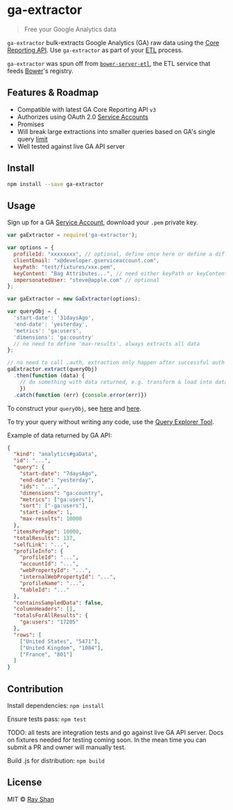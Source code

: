 # ga-extractor

> Free your Google Analytics data

`ga-extractor` bulk-extracts Google Analytics (GA) raw data using the [Core Reporting API](https://developers.google.com/analytics/devguides/reporting/core/v3/). Use `ga-extractor` as part of your [ETL](http://en.wikipedia.org/wiki/Extract,_transform,_load) process.

`ga-extractor` was spun off from [`bower-server-etl`](https://github.com/rayshan/bower-server-etl), the ETL service that feeds [Bower](http://bower.io/)'s registry.


## Features & Roadmap

- Compatible with latest GA Core Reporting API `v3`
- Authorizes using OAuth 2.0 [Service Accounts](https://developers.google.com/accounts/docs/OAuth2ServiceAccount)
- Promises
- Will break large extractions into smaller queries based on GA's single query [limit](https://developers.google.com/analytics/devguides/reporting/core/v3/limits-quotas#core_reporting)
- Well tested against live GA API server


## Install

```sh
npm install --save ga-extractor
```


## Usage

Sign up for a GA [Service Account](https://developers.google.com/accounts/docs/OAuth2ServiceAccount), download your `.pem` private key.

```js
var gaExtractor = require('ga-extractor');

var options = {
  profileId: "xxxxxxxx", // optional, define once here or define a different one in every queryObj
  clientEmail: "x@developer.gserviceaccount.com",
  keyPath: "test/fixtures/xxx.pem",
  keyContent: "Bag Attributes...", // need either keyPath or keyContent
  impersonatedUser: "steve@apple.com" // optional
};

var gaExtractor = new GaExtractor(options);

var queryObj = {
  'start-date': '31daysAgo',
  'end-date': 'yesterday',
  'metrics': 'ga:users',
  'dimensions': 'ga:country'
  // no need to define 'max-results', always extracts all data
};

// no need to call .auth, extraction only happen after successful auth
gaExtractor.extract(queryObj)
  .then(function (data) {
    // do something with data returned, e.g. transform & load into database
    })
  .catch(function (err) {console.error(err)})
```

To construct your `queryObj`, see [here](https://developers.google.com/analytics/devguides/reporting/core/v3/reference#q_summary) and [here](https://developers.google.com/analytics/devguides/reporting/core/v3/reference).

To try your query without writing any code, use the [Query Explorer Tool](https://ga-dev-tools.appspot.com/explorer/).

Example of data returned by GA API:
```json
{
  "kind": "analytics#gaData",
  "id": "...",
  "query": {
    "start-date": "7daysAgo",
    "end-date": "yesterday",
    "ids": "...",
    "dimensions": "ga:country",
    "metrics": ["ga:users"],
    "sort": ["-ga:users"],
    "start-index": 1,
    "max-results": 10000
  },
  "itemsPerPage": 10000,
  "totalResults": 137,
  "selfLink": "...",
  "profileInfo": {
    "profileId": "...",
    "accountId": "...",
    "webPropertyId": "...",
    "internalWebPropertyId": "...",
    "profileName": "...",
    "tableId": "..."
  },
  "containsSampledData": false,
  "columnHeaders": [],
  "totalsForAllResults": {
    "ga:users": "17205"
  },
  "rows": [
    ["United States", "5471"],
    ["United Kingdom", "1084"],
    ["France", "801"]
  ]
}
```


## Contribution

Install dependencies: `npm install`

Ensure tests pass: `npm test`

TODO: all tests are integration tests and go against live GA API server. Docs on fixtures needed for testing coming soon. In the mean time you can submit a PR and owner will manually test.

Build .js for distribution: `npm build`


## License

MIT © [Ray Shan](shan.io)

